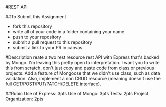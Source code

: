 #REST API

##To Submit this Assignment
  * fork this repository
  * write all of your code in a folder containing your name
  * push to your repository
  * submit a pull request to this repository
  * submit a link to your PR in canvas

#Description
reate a two rest resource rest API with Express that's backed by Mongo. I'm leaving this pretty open to interpretation. I want you to write this from scratch, don't just copy and paste code from class or previous projects. Add a feature of Mongoose that we didn't use class, such as data validation. Also, implement a non CRUD resource (meaning doesn't use the full GET/POST/PUT/PATCH/DELETE interface).


##Rubic
Use of Express: 3pts
Use of Mongo: 3pts
Tests: 2pts
Project Organization: 2pts
